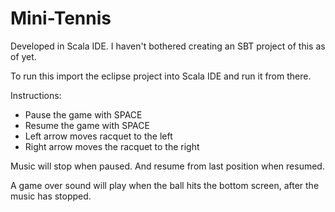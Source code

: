 # Mini-Tennis

Developed in Scala IDE. I haven't bothered creating an SBT project of this as of yet. 

To run this import the eclipse project into Scala IDE and run it from there.

Instructions:

- Pause the game with SPACE
- Resume the game with SPACE
- Left arrow moves racquet to the left
- Right arrow moves the racquet to the right

Music will stop when paused. And resume from last position when resumed.

A game over sound will play when the ball hits the bottom screen, after the music has stopped.
